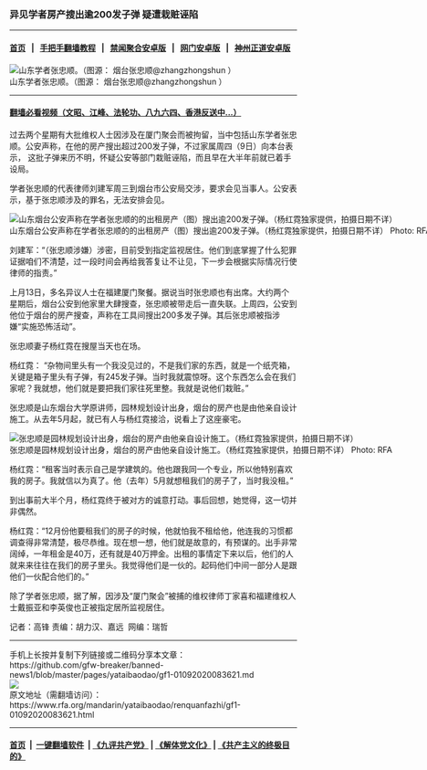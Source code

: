 ### 异见学者房产搜出逾200发子弹 疑遭栽赃诬陷
------------------------

#### [首页](https://github.com/gfw-breaker/banned-news1/blob/master/README.md) &nbsp;&nbsp;|&nbsp;&nbsp; [手把手翻墙教程](https://github.com/gfw-breaker/guides/wiki) &nbsp;&nbsp;|&nbsp;&nbsp; [禁闻聚合安卓版](https://github.com/gfw-breaker/bn-android) &nbsp;&nbsp;|&nbsp;&nbsp; [网门安卓版](https://github.com/oGate2/oGate) &nbsp;&nbsp;|&nbsp;&nbsp; [神州正道安卓版](https://github.com/SzzdOgate/update) 



<div id="headerimg">
 <img alt="山东学者张忠顺。（图源： 烟台张忠顺@zhangzhongshun ）" src="https://www.rfa.org/mandarin/yataibaodao/renquanfazhi/gf1-01092020083621.html/zsz.jpg/@@images/84671e23-1a8e-42e7-b311-c3fcef736917.jpeg" title="山东学者张忠顺。（图源： 烟台张忠顺@zhangzhongshun ）"/>
 <div id="headerimgcontents">
  <div id="headerimgcaption">
   <span>
    山东学者张忠顺。（图源： 烟台张忠顺@zhangzhongshun ）
   </span>
   <!-- zoomattribute -->
  </div>
  <!-- headerimgcaption -->
 </div>
 <!-- headerimagecontents -->
</div>

<hr/>


#### [翻墙必看视频（文昭、江峰、法轮功、八九六四、香港反送中...）](http://167.172.214.107/home.html)

<div id="storytext">
 <div>
  <div class="slot_header">
  </div>
 </div>
 <p>
 </p>
 <p>
  过去两个星期有大批维权人士因涉及在厦门聚会而被拘留，当中包括山东学者张忠顺。公安声称，在他的房产搜出超过200发子弹，不过家属周四（9日）向本台表示， 这批子弹来历不明，怀疑公安等部门栽赃诬陷，而且早在大半年前就已着手设局。
 </p>
 <p>
  学者张忠顺的代表律师刘建军周三到烟台市公安局交涉，要求会见当事人。公安表示，基于张忠顺涉及的罪名，无法安排会见。
 </p>
 <p>
 </p>
 <p>
 </p>
 <p>
  <div class="image-inline captioned" style="width:1500px;">
   <div style="width:1500px;">
    <img alt="山东烟台公安声称在学者张忠顺的的出租房产（图）搜出逾200发子弹。（杨红霓独家提供，拍摄日期不详）" src="https://www.rfa.org/mandarin/yataibaodao/renquanfazhi/gf1-01092020083621.html/M0109GF1-2.jpg" title="山东烟台公安声称在学者张忠顺的的出租房产（图）搜出逾200发子弹。（杨红霓独家提供，拍摄日期不详）"/>
   </div>
   <div class="image-caption">
    <span style="width:1500px;">
     山东烟台公安声称在学者张忠顺的的出租房产（图）搜出逾200发子弹。（杨红霓独家提供，拍摄日期不详）
    </span>
    <span class="copyright">
     Photo: RFA
    </span>
   </div>
  </div>
 </p>
 <p>
  刘建军：“（张忠顺涉嫌）涉密，目前受到指定监视居住。他们到底掌握了什么犯罪证据咱们不清楚，过一段时间会再给我答复让不让见，下一步会根据实际情况行使律师的指责。”
 </p>
 <p>
  上月13日，多名异议人士在福建厦门聚餐。据说当时张忠顺也有出席。大约两个星期后，烟台公安到他家里大肆搜查，张忠顺被带走后一直失联。上周四，公安到他位于烟台的房产搜查，声称在工具间搜出200多发子弹。其后张忠顺被指涉嫌“实施恐怖活动”。
 </p>
 <p>
  张忠顺妻子杨红霓在搜屋当天也在场。
 </p>
 <p>
  杨红霓： “杂物间里头有一个我没见过的，不是我们家的东西，就是一个纸壳箱，关键是箱子里头有子弹，有245发子弹。当时我就震惊呀。这个东西怎么会在我们家呢？我就想，他们就是要把我们家往死里整。我就是说他们栽赃。”
 </p>
 <p>
  张忠顺是山东烟台大学原讲师，园林规划设计出身，烟台的房产也是由他亲自设计施工。从去年5月起，就已有人与杨红霓接洽，说看上了这座豪宅。
 </p>
 <p>
 </p>
 <p>
  <div class="image-inline captioned" style="width:1500px;">
   <div style="width:1500px;">
    <img alt="张忠顺是园林规划设计出身，烟台的房产由他亲自设计施工。（杨红霓独家提供，拍摄日期不详）" src="https://www.rfa.org/mandarin/yataibaodao/renquanfazhi/gf1-01092020083621.html/M0109GF1-4.jpg" title="张忠顺是园林规划设计出身，烟台的房产由他亲自设计施工。（杨红霓独家提供，拍摄日期不详）"/>
   </div>
   <div class="image-caption">
    <span style="width:1500px;">
     张忠顺是园林规划设计出身，烟台的房产由他亲自设计施工。（杨红霓独家提供，拍摄日期不详）
    </span>
    <span class="copyright">
     Photo: RFA
    </span>
   </div>
  </div>
 </p>
 <p>
  杨红霓：“租客当时表示自己是学建筑的。他也跟我同一个专业，所以他特别喜欢我的房子。我就信以为真了。他（去年）5月就想租我们的房子了，当时我没租。”
 </p>
 <p>
  到出事前大半个月，杨红霓终于被对方的诚意打动。事后回想，她觉得，这一切并非偶然。
 </p>
 <p>
  杨红霓：“12月份他要租我们的房子的时候，他就怕我不租给他，他连我的习惯都调查得非常清楚，极尽恭维。现在想一想，他们就是故意的，有预谋的。出手非常阔绰，一年租金是40万，还有就是40万押金。出租的事情定下来以后，他们的人就来来往往在我们的房子里头。我觉得他们是一伙的。起码他们中间一部分人是跟他们一伙配合他们的。”
 </p>
 <p>
  除了学者张忠顺，据了解，因涉及“厦门聚会”被捕的维权律师丁家喜和福建维权人士戴振亚和李英俊也正被指定居所监视居住。
 </p>
 <p>
 </p>
 <p>
  记者：高锋 责编：胡力汉、嘉远  网编：瑞哲
 </p>
</div>

<hr/>
手机上长按并复制下列链接或二维码分享本文章：<br/>
https://github.com/gfw-breaker/banned-news1/blob/master/pages/yataibaodao/gf1-01092020083621.md <br/>
<a href='https://github.com/gfw-breaker/banned-news1/blob/master/pages/yataibaodao/gf1-01092020083621.md'><img src='https://github.com/gfw-breaker/banned-news1/blob/master/pages/yataibaodao/gf1-01092020083621.md.png'/></a> <br/>
原文地址（需翻墙访问）：https://www.rfa.org/mandarin/yataibaodao/renquanfazhi/gf1-01092020083621.html


------------------------
#### [首页](https://github.com/gfw-breaker/banned-news1/blob/master/README.md) &nbsp;|&nbsp; [一键翻墙软件](https://github.com/gfw-breaker/nogfw/blob/master/README.md) &nbsp;| [《九评共产党》](https://github.com/gfw-breaker/9ping.md/blob/master/README.md#九评之一评共产党是什么) | [《解体党文化》](https://github.com/gfw-breaker/jtdwh.md/blob/master/README.md) | [《共产主义的终极目的》](https://github.com/gfw-breaker/gczydzjmd.md/blob/master/README.md)


<img src='http://gfw-breaker.win/banned-news/pages/yataibaodao/gf1-01092020083621.md' width='0px' height='0px'/>